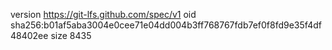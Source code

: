 version https://git-lfs.github.com/spec/v1
oid sha256:b01af5aba3004e0cee71e04dd004b3ff768767fdb7ef0f8fd9e35f4df48402ee
size 8435

